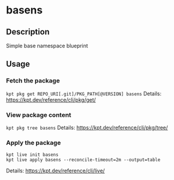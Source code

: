 # basens

## Description
Simple base namespace blueprint

## Usage

### Fetch the package
`kpt pkg get REPO_URI[.git]/PKG_PATH[@VERSION] basens`
Details: https://kpt.dev/reference/cli/pkg/get/

### View package content
`kpt pkg tree basens`
Details: https://kpt.dev/reference/cli/pkg/tree/

### Apply the package
```
kpt live init basens
kpt live apply basens --reconcile-timeout=2m --output=table
```
Details: https://kpt.dev/reference/cli/live/

